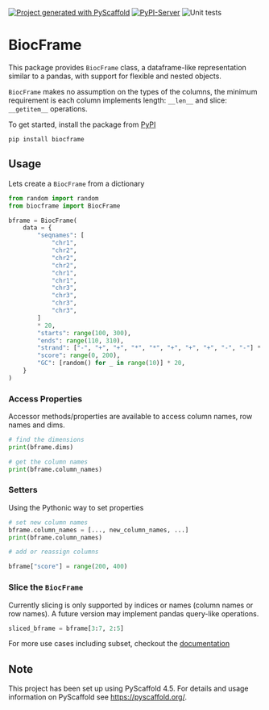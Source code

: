 <!-- These are examples of badges you might want to add to your README:
     please update the URLs accordingly

[![Built Status](https://api.cirrus-ci.com/github/<USER>/BiocFrame.svg?branch=main)](https://cirrus-ci.com/github/<USER>/BiocFrame)
[![ReadTheDocs](https://readthedocs.org/projects/BiocFrame/badge/?version=latest)](https://BiocFrame.readthedocs.io/en/stable/)
[![Coveralls](https://img.shields.io/coveralls/github/<USER>/BiocFrame/main.svg)](https://coveralls.io/r/<USER>/BiocFrame)
[![PyPI-Server](https://img.shields.io/pypi/v/BiocFrame.svg)](https://pypi.org/project/BiocFrame/)
[![Conda-Forge](https://img.shields.io/conda/vn/conda-forge/BiocFrame.svg)](https://anaconda.org/conda-forge/BiocFrame)
[![Monthly Downloads](https://pepy.tech/badge/BiocFrame/month)](https://pepy.tech/project/BiocFrame)
[![Twitter](https://img.shields.io/twitter/url/http/shields.io.svg?style=social&label=Twitter)](https://twitter.com/BiocFrame)
-->

[![Project generated with PyScaffold](https://img.shields.io/badge/-PyScaffold-005CA0?logo=pyscaffold)](https://pyscaffold.org/)
[![PyPI-Server](https://img.shields.io/pypi/v/BiocFrame.svg)](https://pypi.org/project/BiocFrame/)
![Unit tests](https://github.com/BiocPy/BiocFrame/actions/workflows/pypi-test.yml/badge.svg)

# BiocFrame

This package provides `BiocFrame` class, a dataframe-like representation similar to a pandas, with support for flexible and nested objects.

`BiocFrame` makes no assumption on the types of the columns, the minimum requirement is each column implements length: `__len__` and slice: `__getitem__` operations.


To get started, install the package from [PyPI](https://pypi.org/project/biocframe/)

```shell
pip install biocframe
```

## Usage

Lets create a `BiocFrame` from a dictionary

```python
from random import random
from biocframe import BiocFrame

bframe = BiocFrame(
    data = {
        "seqnames": [
            "chr1",
            "chr2",
            "chr2",
            "chr2",
            "chr1",
            "chr1",
            "chr3",
            "chr3",
            "chr3",
            "chr3",
        ]
        * 20,
        "starts": range(100, 300),
        "ends": range(110, 310),
        "strand": ["-", "+", "+", "*", "*", "+", "+", "+", "-", "-"] * 20,
        "score": range(0, 200),
        "GC": [random() for _ in range(10)] * 20,
    }
)
```

### Access Properties

Accessor methods/properties are available to access column names, row names and dims.

```python
# find the dimensions
print(bframe.dims)

# get the column names
print(bframe.column_names)
```

### Setters

Using the Pythonic way to set properties

```python
# set new column names
bframe.column_names = [..., new_column_names, ...]
print(bframe.column_names)

# add or reassign columns

bframe["score"] = range(200, 400)
```

### Slice the `BiocFrame`

Currently slicing is only supported by indices or names (column names or row names). A future version may implement pandas query-like operations.

```python
sliced_bframe = bframe[3:7, 2:5]
```

For more use cases including subset, checkout the [documentation](https://biocpy.github.io/BiocFrame/)


<!-- pyscaffold-notes -->

## Note

This project has been set up using PyScaffold 4.5. For details and usage
information on PyScaffold see https://pyscaffold.org/.

